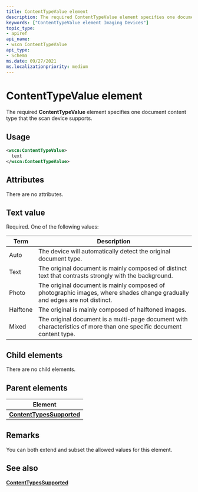 ```yaml
---
title: ContentTypeValue element
description: The required ContentTypeValue element specifies one document content type that the scan device supports.
keywords: ["ContentTypeValue element Imaging Devices"]
topic_type:
- apiref
api_name:
- wscn ContentTypeValue
api_type:
- Schema
ms.date: 09/27/2021
ms.localizationpriority: medium
---
```


# ContentTypeValue element

The required **ContentTypeValue** element specifies one document content type that the scan device supports.

## Usage

```xml
<wscn:ContentTypeValue>
  text
</wscn:ContentTypeValue>
```

## Attributes

There are no attributes.

## Text value

Required. One of the following values:

| Term | Description |
|--|--|
| Auto | The device will automatically detect the original document type. |
| Text | The original document is mainly composed of distinct text that contrasts strongly with the background. |
| Photo | The original document is mainly composed of photographic images, where shades change gradually and edges are not distinct. |
| Halftone | The original is mainly composed of halftoned images. |
| Mixed | The original document is a multi-page document with characteristics of more than one specific document content type. |

## Child elements

There are no child elements.

## Parent elements

| Element |
|--|
| [**ContentTypesSupported**](contenttypessupported.md) |

## Remarks

You can both extend and subset the allowed values for this element.

## See also

[**ContentTypesSupported**](contenttypessupported.md)
